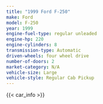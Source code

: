 ```yaml
---
title: "1999 Ford F-250"
make: Ford
model: F-250
year: 1999
engine-fuel-type: regular unleaded
engine-hp: 220
engine-cylinders: 8
transmission-type: Automatic
driven-wheels: four wheel drive
number-of-doors: 2
market-category: N/A
vehicle-size: Large
vehicle-style: Regular Cab Pickup
---
```


{{< car_info >}}

